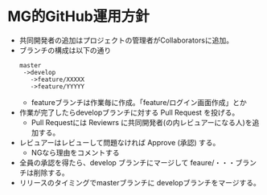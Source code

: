 # MG的GitHub運用方針

* 共同開発者の追加はプロジェクトの管理者がCollaboratorsに追加。
* ブランチの構成は以下の通り
	```
	master
	 ->develop
	   ->feature/XXXXX
	   ->feature/YYYYY
	 ```
	- featureブランチは作業毎に作成。「feature/ログイン画面作成」とか
* 作業が完了したらdevelopブランチに対する Pull Request を投げる。
	- Pull Requestには Reviewrs に共同開発者(の内レビュアーになる人)を追加する。
* レビュアーはレビューして問題なければ Approve (承認) する。
	- NGなら理由をコメントする
* 全員の承認を得たら、develop ブランチにマージして feaure/・・・ブランチは削除する。
* リリースのタイミングでmasterブランチに developブランチをマージする。
